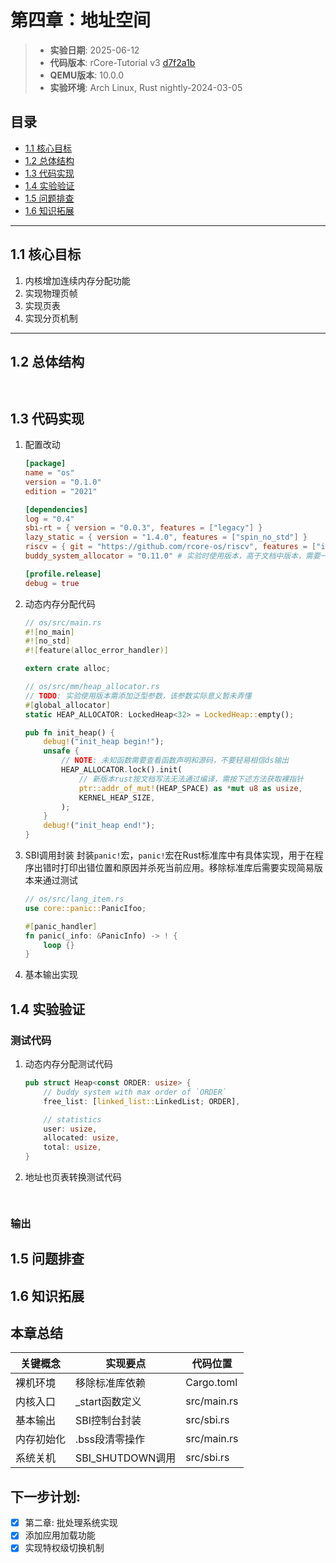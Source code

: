 # 第四章：地址空间

> - **实验日期**: 2025-06-12
> - **代码版本**: rCore-Tutorial v3 [d7f2a1b](https://github.com/rcore-os/rCore-Tutorial-v3/commit/d7f2a1b)  
> - **QEMU版本**: 10.0.0   
> - **实验环境**: Arch Linux, Rust nightly-2024-03-05

## 目录
- [1.1 核心目标](#11-核心目标)
- [1.2 总体结构](#12-总体结构)
- [1.3 代码实现](#13-代码实现)
- [1.4 实验验证](#14-实验验证)
- [1.5 问题排查](#15-问题排查)
- [1.6 知识拓展](#16-知识拓展)

---

<a id="11-核心目标"></a>
## 1.1 核心目标
1. 内核增加连续内存分配功能
2. 实现物理页帧
3. 实现页表
4. 实现分页机制
---

<a id="12-总体结构"></a>
## 1.2 总体结构
```mermaid


```



<a id="13-代码实现"></a>
## 1.3 代码实现
1. 配置改动
    ```toml
    [package]
    name = "os"
    version = "0.1.0"
    edition = "2021"

    [dependencies]
    log = "0.4"
    sbi-rt = { version = "0.0.3", features = ["legacy"] }
    lazy_static = { version = "1.4.0", features = ["spin_no_std"] }
    riscv = { git = "https://github.com/rcore-os/riscv", features = ["inline-asm"] }
    buddy_system_allocator = "0.11.0" # 实验时使用版本，高于文档中版本，需要一定修改

    [profile.release]
    debug = true
    ```
2. 动态内存分配代码
    ```Rust
    // os/src/main.rs
    #![no_main]
    #![no_std]
    #![feature(alloc_error_handler)]

    extern crate alloc;

    // os/src/mm/heap_allocator.rs
    // TODO: 实验使用版本需添加泛型参数，该参数实际意义暂未弄懂
    #[global_allocator]
    static HEAP_ALLOCATOR: LockedHeap<32> = LockedHeap::empty();

    pub fn init_heap() {
        debug!("init_heap begin!");
        unsafe {
            // NOTE: 未知函数需要查看函数声明和源码，不要轻易相信ds输出
            HEAP_ALLOCATOR.lock().init(
                // 新版本rust按文档写法无法通过编译，需按下述方法获取裸指针
                ptr::addr_of_mut!(HEAP_SPACE) as *mut u8 as usize,
                KERNEL_HEAP_SIZE,
            );
        }
        debug!("init_heap end!");
    }

    ```
3. SBI调用封装
    封装`panic!`宏，`panic!`宏在Rust标准库中有具体实现，用于在程序出错时打印出错位置和原因并杀死当前应用。移除标准库后需要实现简易版本来通过测试
    ```Rust
    // os/src/lang_item.rs
    use core::panic::PanicIfoo;

    #[panic_handler]
    fn panic(_info: &PanicInfo) -> ! {
        loop {}
    }
    ```


4. 基本输出实现

<a id="14-实验验证"></a>
## 1.4 实验验证

### 测试代码  
1. 动态内存分配测试代码  

    ```Rust
    pub struct Heap<const ORDER: usize> {
        // buddy system with max order of `ORDER`
        free_list: [linked_list::LinkedList; ORDER],

        // statistics
        user: usize,
        allocated: usize,
        total: usize,
    }
    ```
2. 地址也页表转换测试代码

    ```Rust
        
    ```
### 输出
## 1.5 问题排查
## 1.6 知识拓展

## 本章总结

|关键概念|实现要点|代码位置|
|------|-------|------|
|裸机环境|移除标准库依赖|Cargo.toml|
|内核入口|_start函数定义|src/main.rs|
|基本输出|SBI控制台封装|src/sbi.rs|
|内存初始化|.bss段清零操作|src/main.rs|
|系统关机|SBI_SHUTDOWN调用|src/sbi.rs|

## 下一步计划:
+ [x] 第二章: 批处理系统实现
+ [x] 添加应用加载功能
+ [x] 实现特权级切换机制
